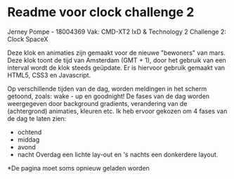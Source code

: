 # Readme voor clock challenge 2
Jerney Pompe - 18004369
Vak: CMD-XT2 IxD & Technology 2
Challenge 2: Clock SpaceX


Deze klok en animaties zijn gemaakt voor de nieuwe "bewoners" van mars. Deze klok toont de tijd van Amsterdam (GMT + 1), door het gebruik van een interval wordt de klok steeds geüpdate.
Er is hiervoor gebruik gemaakt van HTML5, CSS3 en Javascript.

Op verschillende tijden van de dag, worden meldingen in het scherm getoond, zoals: wake - up en goodnight! De fases van de dag worden weergegeven door background gradients, verandering van de (achtergrond) animaties, kleuren etc. Ik heb ervoor gekozen om 4 fases van de dag te laten zien:
- ochtend
- middag
- avond
- nacht
Overdag een lichte lay-out en 's nachts een donkerdere layout. 


*De pagina moet soms opnieuw geladen worden